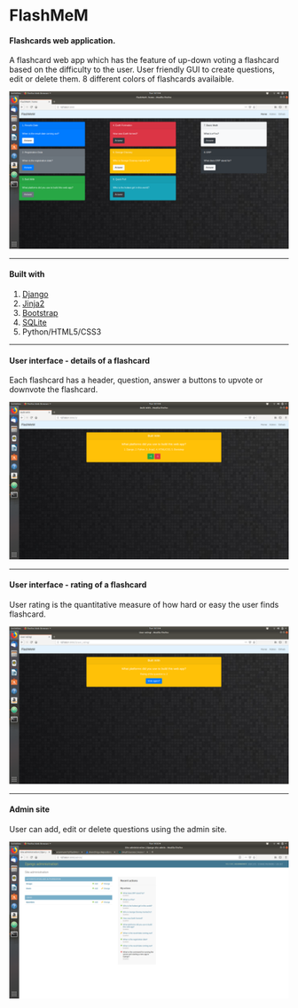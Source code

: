 # FlashMeM
#### Flashcards web application. <br>
A flashcard web app which has the feature of up-down voting a flashcard based on the difficulty to the user. User friendly GUI to create questions, edit or delete them. 8 different colors of flashcards availaible. 

![](Images/GUI.png)

---

#### Built with
1. [Django](https://www.djangoproject.com/)
2. [Jinja2](http://jinja.pocoo.org/)
3. [Bootstrap](https://getbootstrap.com/)
4. [SQLite](https://www.sqlite.org/index.html)
5. Python/HTML5/CSS3

---
#### User interface - details of a flashcard
Each flashcard has a header, question, answer a buttons to upvote or downvote the flashcard.

![](Images/details.png)

---

#### User interface - rating of a flashcard
User rating is the quantitative measure of how hard or easy the user finds flashcard.

![](Images/user_rating.png)

---

#### Admin site
User can add, edit or delete questions using the admin site. 

![](Images/admin.png)
